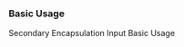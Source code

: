 ### Basic Usage

Secondary Encapsulation Input Basic Usage
<source-block>
    <template v-slot:comp>
        <press-row>
            <inherit-input-demo1/>
        </press-row>
    </template>
    <template v-slot:code>
        <source-code lang="vue" url="/inherit-input/inherit-input-demo1.vue"/>
    </template>
</source-block>